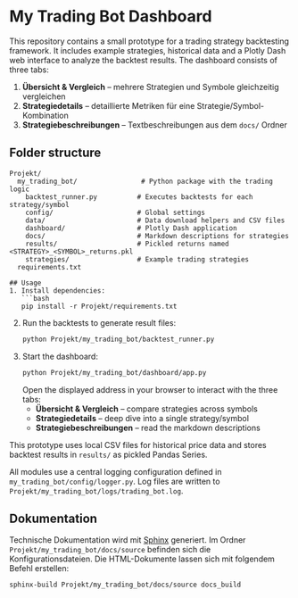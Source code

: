 # My Trading Bot Dashboard
This repository contains a small prototype for a trading strategy backtesting framework. It includes example strategies, historical data and a Plotly Dash web interface to analyze the backtest results. The dashboard consists of three tabs:
1. **Übersicht & Vergleich** – mehrere Strategien und Symbole gleichzeitig vergleichen
2. **Strategiedetails** – detaillierte Metriken für eine Strategie/Symbol-Kombination
3. **Strategiebeschreibungen** – Textbeschreibungen aus dem `docs/` Ordner


## Folder structure

```
Projekt/
  my_trading_bot/                # Python package with the trading logic
    backtest_runner.py          # Executes backtests for each strategy/symbol
    config/                     # Global settings
    data/                       # Data download helpers and CSV files
    dashboard/                  # Plotly Dash application
    docs/                       # Markdown descriptions for strategies
    results/                    # Pickled returns named <STRATEGY>_<SYMBOL>_returns.pkl
    strategies/                 # Example trading strategies
  requirements.txt

## Usage
1. Install dependencies:
   ```bash
   pip install -r Projekt/requirements.txt
   ```
2. Run the backtests to generate result files:
   ```bash
   python Projekt/my_trading_bot/backtest_runner.py
   ```
3. Start the dashboard:
   ```bash
   python Projekt/my_trading_bot/dashboard/app.py
   ```
   Open the displayed address in your browser to interact with the three tabs:
   - **Übersicht & Vergleich** – compare strategies across symbols
   - **Strategiedetails** – deep dive into a single strategy/symbol
   - **Strategiebeschreibungen** – read the markdown descriptions

This prototype uses local CSV files for historical price data and stores backtest results in `results/` as pickled Pandas Series.

All modules use a central logging configuration defined in `my_trading_bot/config/logger.py`. Log files are written to `Projekt/my_trading_bot/logs/trading_bot.log`.

## Dokumentation
Technische Dokumentation wird mit [Sphinx](https://www.sphinx-doc.org) generiert. Im Ordner `Projekt/my_trading_bot/docs/source` befinden sich die Konfigurationsdateien. Die HTML-Dokumente lassen sich mit folgendem Befehl erstellen:

```bash
sphinx-build Projekt/my_trading_bot/docs/source docs_build
```

